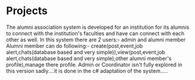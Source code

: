 # Projects

The alumni association system is developed for an institution for its alumnis to connect with the institution's faculties and have can connect with each other as well.
In this system there are 2 users:- admin and alumni member
Alumni member can do following:- create(post,event,job alert,chats(database based and very simple)),view(post,event,job alert,chats(database based and very simple),other alumni member's profile),manage there profile.
Admin or Coordinator isn't fully explored in this version sadly....it is done in the c# adaptation of the system.....
